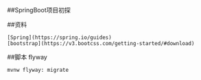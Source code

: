 ##SpringBoot项目初探

##资料
    
    [Spring](https://spring.io/guides)  
    [bootstrap](https://v3.bootcss.com/getting-started/#download)

##脚本
flyway
```bash
mvnw flyway: migrate
```